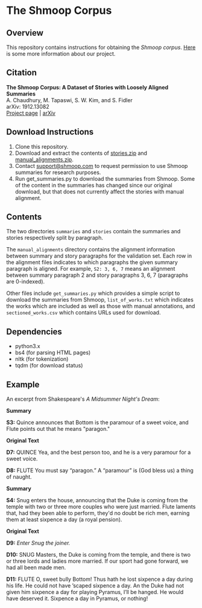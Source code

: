 # The Shmoop Corpus

## Overview

This repository contains instructions for obtaining the *Shmoop corpus*. [Here](http://www.cs.toronto.edu/~makarand/shmoop/) is some more information about our project.

## Citation
<strong>The Shmoop Corpus: A Dataset of Stories with Loosely Aligned Summaries</strong>  
A. Chaudhury, M. Tapaswi, S. W. Kim, and S. Fidler  
arXiv: 1912.13082  
[Project page](http://www.cs.toronto.edu/~makarand/shmoop/) |
[arXiv](https://arxiv.org/abs/1912.13082)


## Download Instructions

1. Clone this repository.
2. Download and extract the contents of [stories.zip](http://www.cs.toronto.edu/~atef/stories.zip) and [manual_alignments.zip](http://www.cs.toronto.edu/~atef/manual_alignments.zip).
3. Contact support@shmoop.com to request permission to use Shmoop summaries for research purposes.
4. Run get_summaries.py to download the summaries from Shmoop. Some of the content in the summaries has changed since our original download, but that does not currently affect the stories with manual alignment.

## Contents

The two directories `summaries` and `stories` contain the summaries and stories respectively split by paragraph.

The `manual_alignments` directory contains the alignment information between summary and story paragraphs for the validation set.
Each row in the alignment files indicates to which paragraphs the given summary paragraph is aligned.
For example, `S2: 3, 6, 7` means an alignment between summary paragraph 2 and story paragraphs 3, 6, 7 (paragraphs are 0-indexed).

Other files include `get_summaries.py` which provides a simple script to download the summaries from Shmoop, `list_of_works.txt` which indicates the works which are included as well as those with manual annotations, and `sectioned_works.csv` which contains URLs used for download.

## Dependencies

- python3.x
- bs4 (for parsing HTML pages)
- nltk (for tokenization)
- tqdm (for download status)


## Example

An excerpt from Shakespeare's _A Midsummer Night's Dream_:

**Summary**

**S3:** Quince announces that Bottom is the paramour of a sweet voice, and Flute points out that he means "paragon."

**Original Text**

**D7:** QUINCE  Yea, and the best person too, and he is a very paramour for a sweet voice.

**D8:** FLUTE You must say “paragon.” A “paramour” is (God bless us) a thing of naught.

**Summary**

**S4:** Snug enters the house, announcing that the Duke is coming from the temple with two or three more couples who were just married.  Flute laments that, had they been able to perform, they'd no doubt be rich men, earning them at least sixpence a day (a royal pension).

**Original Text**

**D9:** _Enter Snug the joiner._

**D10:** SNUG Masters, the Duke is coming from the temple,	 and there is two or three lords and ladies more married. If our sport had gone forward, we had all been made men.

**D11:** FLUTE O, sweet bully Bottom! Thus hath he lost sixpence a day during his life. He could not have ’scaped sixpence a day. An the Duke had not given him sixpence a day for playing Pyramus, I’ll be hanged. He would have deserved it. Sixpence a day in Pyramus, or nothing!
